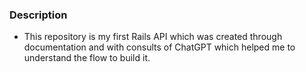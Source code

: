 ### Description
- This repository is my first Rails API which was created through documentation and with consults of ChatGPT which helped me to understand the flow to build it.
